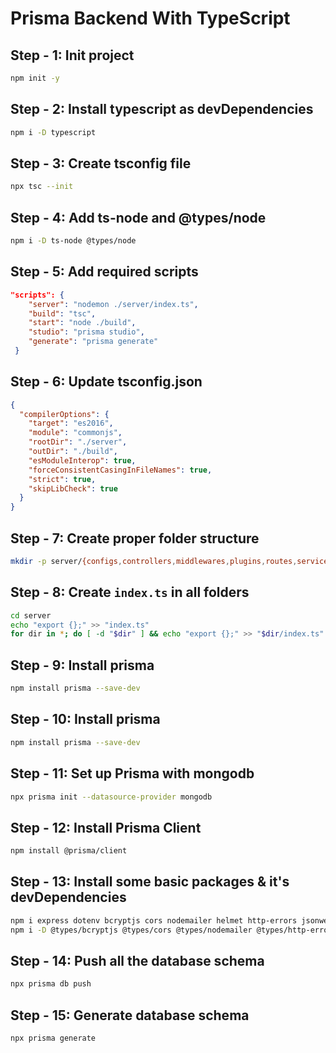 # Prisma Backend With TypeScript

## Step - 1: Init project

```sh
npm init -y
```

## Step - 2: Install typescript as devDependencies

```sh
npm i -D typescript
```

## Step - 3: Create tsconfig file

```sh
npx tsc --init
```

## Step - 4: Add ts-node and @types/node

```sh
npm i -D ts-node @types/node
```

## Step - 5: Add required scripts

```json
"scripts": {
    "server": "nodemon ./server/index.ts",
    "build": "tsc",
    "start": "node ./build",
    "studio": "prisma studio",
    "generate": "prisma generate"
 }
```

## Step - 6: Update tsconfig.json

```json
{
  "compilerOptions": {
    "target": "es2016",
    "module": "commonjs",
    "rootDir": "./server",
    "outDir": "./build",
    "esModuleInterop": true,
    "forceConsistentCasingInFileNames": true,
    "strict": true,
    "skipLibCheck": true
  }
}
```

## Step - 7: Create proper folder structure

```sh
mkdir -p server/{configs,controllers,middlewares,plugins,routes,services,types,validations}
```

## Step - 8: Create `index.ts` in all folders

```sh
cd server
echo "export {};" >> "index.ts"
for dir in *; do [ -d "$dir" ] && echo "export {};" >> "$dir/index.ts" ; done
```

## Step - 9: Install prisma

```sh
npm install prisma --save-dev
```

## Step - 10: Install prisma

```sh
npm install prisma --save-dev
```

## Step - 11: Set up Prisma with mongodb

```sh
npx prisma init --datasource-provider mongodb
```

## Step - 12: Install Prisma Client

```sh
npm install @prisma/client
```

## Step - 13: Install some basic packages & it's devDependencies

```sh
npm i express dotenv bcryptjs cors nodemailer helmet http-errors jsonwebtoken
npm i -D @types/bcryptjs @types/cors @types/nodemailer @types/http-errors @types/jsonwebtoken
```

## Step - 14: Push all the database schema

```sh
npx prisma db push
```

## Step - 15: Generate database schema

```sh
npx prisma generate
```
